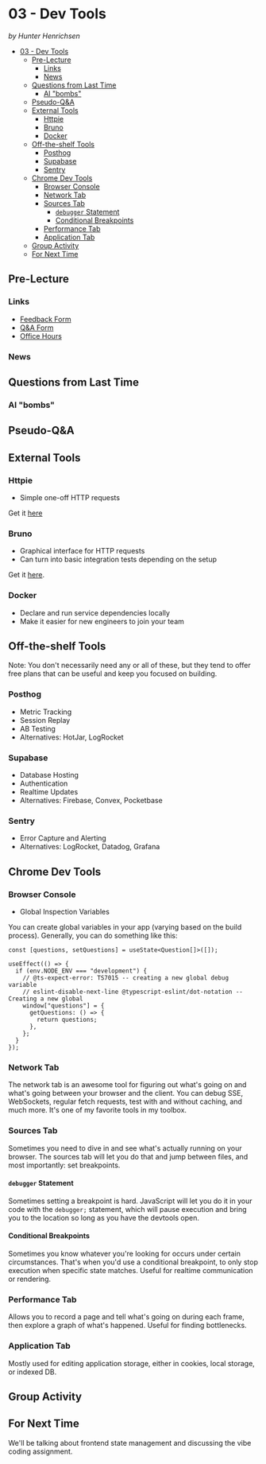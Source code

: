 # 03 - Dev Tools<!-- .element: class="title" -->

_by Hunter Henrichsen_

<!-- vslide -->
<!-- prettier-ignore-start -->
<!-- START doctoc generated TOC please keep comment here to allow auto update -->
<!-- DON'T EDIT THIS SECTION, INSTEAD RE-RUN doctoc TO UPDATE -->

- [03 - Dev Tools](#03---dev-tools)
  - [Pre-Lecture](#pre-lecture)
    - [Links](#links)
    - [News](#news)
  - [Questions from Last Time](#questions-from-last-time)
    - [AI "bombs"](#ai-bombs)
  - [Pseudo-Q\&A](#pseudo-qa)
  - [External Tools](#external-tools)
    - [Httpie](#httpie)
    - [Bruno](#bruno)
    - [Docker](#docker)
  - [Off-the-shelf Tools](#off-the-shelf-tools)
    - [Posthog](#posthog)
    - [Supabase](#supabase)
    - [Sentry](#sentry)
  - [Chrome Dev Tools](#chrome-dev-tools)
    - [Browser Console](#browser-console)
    - [Network Tab](#network-tab)
    - [Sources Tab](#sources-tab)
      - [`debugger` Statement](#debugger-statement)
      - [Conditional Breakpoints](#conditional-breakpoints)
    - [Performance Tab](#performance-tab)
    - [Application Tab](#application-tab)
  - [Group Activity](#group-activity)
  - [For Next Time](#for-next-time)

<!-- END doctoc generated TOC please keep comment here to allow auto update -->
<!-- prettier-ignore-end -->

<!-- slide -->

## Pre-Lecture

<!-- vslide -->

### Links

- [Feedback Form](https://docs.google.com/forms/d/e/1FAIpQLSdcu-u0LD5kB9rhOcA7E1ZCw6w05RlejzrFrRALEz7krkLjVQ/viewform?usp=sf_link)
- [Q&A Form](https://docs.google.com/forms/d/e/1FAIpQLSd4c3JqKFSybays7xUNk3EeiUaDak7XvRqRyosng0ATCZf2bQ/viewform?usp=sf_link)
- [Office Hours](https://calendly.com/hhenrichsen)

<!-- vslide -->

### News

<!-- slide -->

## Questions from Last Time

<!-- vslide -->

### AI "bombs"

<!-- slide -->

## Pseudo-Q&A

<!-- slide -->

## External Tools

<!-- notes -->
<!-- vslide -->

### Httpie

- Simple one-off HTTP
requests<!-- .element: class="fragment fade-in-then-semi-out" -->
<!-- notes -->

Get it [here](https://httpie.io/)

<!-- vslide -->

### Bruno

- Graphical interface for HTTP
  requests<!-- .element: class="fragment fade-in-then-semi-out" -->
- Can turn into basic integration tests depending on the
  setup<!-- .element: class="fragment fade-in-then-semi-out" -->

<!-- notes -->

Get it [here](https://www.usebruno.com/).

<!-- vslide -->

### Docker

- Declare and run service dependencies
  locally<!-- .element: class="fragment fade-in-then-semi-out" -->
- Make it easier for new engineers to join your
  team<!-- .element: class="fragment fade-in-then-semi-out" -->

<!-- notes -->
<!-- slide -->

## Off-the-shelf Tools

<!-- vslide -->

Note: You don't necessarily need any or all of these, but they tend to offer
free plans that can be useful and keep you focused on
building.<!-- .element: class="fragment fade-in-then-semi-out" -->

<!-- notes -->

<!-- vslide -->

### Posthog

- Metric Tracking<!-- .element: class="fragment fade-in-then-semi-out" -->
- Session Replay<!-- .element: class="fragment fade-in-then-semi-out" -->
- AB Testing<!-- .element: class="fragment fade-in-then-semi-out" -->
- Alternatives: HotJar,
  LogRocket<!-- .element: class="fragment fade-in-then-semi-out" -->

<!-- notes -->

<!-- vslide -->

### Supabase

- Database Hosting<!-- .element: class="fragment fade-in-then-semi-out" -->
- Authentication<!-- .element: class="fragment fade-in-then-semi-out" -->
- Realtime Updates<!-- .element: class="fragment fade-in-then-semi-out" -->
- Alternatives: Firebase, Convex,
  Pocketbase<!-- .element: class="fragment fade-in-then-semi-out" -->

<!-- notes -->

<!-- vslide -->

### Sentry

- Error Capture and
  Alerting<!-- .element: class="fragment fade-in-then-semi-out" -->
- Alternatives: LogRocket, Datadog,
  Grafana<!-- .element: class="fragment fade-in-then-semi-out" -->

<!-- notes -->

<!-- vslide -->

## Chrome Dev Tools

<!-- notes -->

<!-- vslide -->

### Browser Console

- Global Inspection
  Variables<!-- .element: class="fragment fade-in-then-semi-out" -->

<!-- notes -->

You can create global variables in your app (varying based on the build
process). Generally, you can do something like this:

<!-- vslide -->

```tsx
const [questions, setQuestions] = useState<Question[]>([]);

useEffect(() => {
  if (env.NODE_ENV === "development") {
    // @ts-expect-error: TS7015 -- creating a new global debug variable
    // eslint-disable-next-line @typescript-eslint/dot-notation -- Creating a new global
    window["questions"] = {
      getQuestions: () => {
        return questions;
      },
    };
  }
});
```

<!-- vslide -->

### Network Tab

<!-- notes -->

The network tab is an awesome tool for figuring out what's going on and what's
going between your browser and the client. You can debug SSE, WebSockets,
regular fetch requests, test with and without caching, and much more. It's one
of my favorite tools in my toolbox.

<!-- vslide -->

### Sources Tab

<!-- notes -->

Sometimes you need to dive in and see what's actually running on your browser.
The sources tab will let you do that and jump between files, and most
importantly: set breakpoints.

<!-- vslide -->

#### `debugger` Statement

<!-- notes -->

Sometimes setting a breakpoint is hard. JavaScript will let you do it in your
code with the `debugger;` statement, which will pause execution and bring you to
the location so long as you have the devtools open.

<!-- vslide -->

#### Conditional Breakpoints

<!-- notes -->

Sometimes you know whatever you're looking for occurs under certain
circumstances. That's when you'd use a conditional breakpoint, to only stop
execution when specific state matches. Useful for realtime communication or
rendering.

<!-- vslide -->

### Performance Tab

<!-- notes -->

Allows you to record a page and tell what's going on during each frame, then
explore a graph of what's happened. Useful for finding bottlenecks.

<!-- vslide -->

### Application Tab

<!-- notes -->

Mostly used for editing application storage, either in cookies, local storage,
or indexed DB.

<!-- vslide -->

## Group Activity

## For Next Time

We'll be talking about frontend state management and discussing the vibe coding
assignment.
